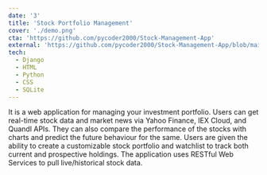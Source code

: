 ```yaml
---
date: '3'
title: 'Stock Portfolio Management'
cover: './demo.png'
cta: 'https://github.com/pycoder2000/Stock-Management-App'
external: 'https://github.com/pycoder2000/Stock-Management-App/blob/main/2CSDE86%20ADF%20-%20Innovative%20Assignment%20-%2018BCE150%20-%2018BCE135%20-%2018BCE147.pdf'
tech:
  - Django
  - HTML
  - Python
  - CSS
  - SQLite
---
```


It is a web application for managing your investment portfolio. Users can get real-time stock data and market news via Yahoo Finance, IEX Cloud, and Quandl APIs. They can also compare the performance of the stocks with charts and predict the future behaviour for the same. Users are given the ability to create a customizable stock portfolio and watchlist to track both current and prospective holdings. The application uses RESTful Web Services to pull live/historical stock data.
